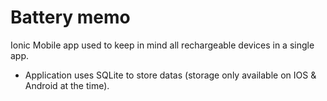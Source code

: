 # Battery memo
Ionic Mobile app used to keep in mind all rechargeable devices in a single app. 

- Application uses SQLite to store datas (storage only available on IOS & Android at the time). 
 
